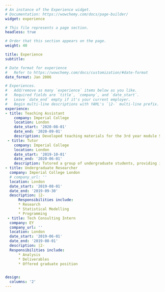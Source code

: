 ```yaml
---
# An instance of the Experience widget.
# Documentation: https://wowchemy.com/docs/page-builder/
widget: experience

# This file represents a page section.
headless: true

# Order that this section appears on the page.
weight: 40

title: Experience
subtitle:

# Date format for experience
#   Refer to https://wowchemy.com/docs/customization/#date-format
date_format: Jan 2006

# Experiences.
#   Add/remove as many `experience` items below as you like.
#   Required fields are `title`, `company`, and `date_start`.
#   Leave `date_end` empty if it's your current employer.
#   Begin multi-line descriptions with YAML's `|2-` multi-line prefix.
experience:
- title: Teaching Assistant
    company: Imperial College
    location: London
    date_start: '2020-08-01'
    date_end: '2020-09-01'
    description: Developed teaching materials for the 3rd year module Stochastic Simulation.
 - title: Tutor
    company: Imperial College
    location: London
    date_start: '2019-10-01'
    date_end: '2020-06-01'
    description: Tutored a group of undergraduate students, providing insights into more advanced topics.
- title: Undergraduate Researcher
  company: Imperial College London
  # company_url: ''
  location: London
  date_start: '2019-08-01'
  date_end: '2019-09-30'
  description: |2-
      Responsibilities include:
      * Research
      * Statistical Modelling
      * Programming
 - title: Tech Consulting Intern
  company: EY
  company_url: ''
  location: London
  date_start: '2019-06-01'
  date_end: '2019-08-01'
  description: |2-
  Responsibilities include:
      * Analysis
      * Deliverables
      * Offered graduate position
        

design:
  columns: '2'
---
```

